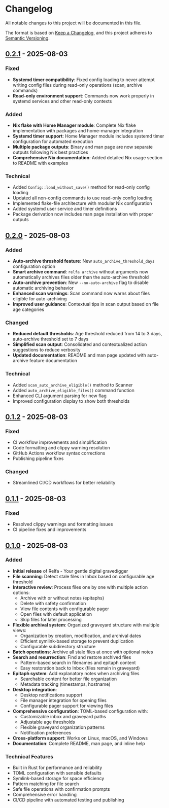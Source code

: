 # Changelog

All notable changes to this project will be documented in this file.

The format is based on [Keep a Changelog](https://keepachangelog.com/en/1.0.0/),
and this project adheres to [Semantic Versioning](https://semver.org/spec/v2.0.0.html).

## [0.2.1] - 2025-08-03

### Fixed
- **Systemd timer compatibility**: Fixed config loading to never attempt writing config files during read-only operations (scan, archive commands)
- **Read-only environment support**: Commands now work properly in systemd services and other read-only contexts

### Added
- **Nix flake with Home Manager module**: Complete Nix flake implementation with packages and home-manager integration
- **Systemd timer support**: Home Manager module includes systemd timer configuration for automated execution
- **Multiple package outputs**: Binary and man page are now separate outputs following Nix best practices
- **Comprehensive Nix documentation**: Added detailed Nix usage section to README with examples

### Technical
- Added `Config::load_without_save()` method for read-only config loading
- Updated all non-config commands to use read-only config loading
- Implemented flake-file architecture with modular Nix configuration
- Added systemd user service and timer definitions
- Package derivation now includes man page installation with proper outputs

## [0.2.0] - 2025-08-03

### Added
- **Auto-archive threshold feature**: New `auto_archive_threshold_days` configuration option
- **Smart archive command**: `relfa archive` without arguments now automatically archives files older than the auto-archive threshold
- **Auto-archive prevention**: New `--no-auto-archive` flag to disable automatic archiving behavior
- **Enhanced scan warnings**: Scan command now warns about files eligible for auto-archiving
- **Improved user guidance**: Contextual tips in scan output based on file age categories

### Changed
- **Reduced default thresholds**: Age threshold reduced from 14 to 3 days, auto-archive threshold set to 7 days
- **Simplified scan output**: Consolidated and contextualized action suggestions to reduce verbosity
- **Updated documentation**: README and man page updated with auto-archive feature documentation

### Technical
- Added `scan_auto_archive_eligible()` method to Scanner
- Added `auto_archive_eligible_files()` command function
- Enhanced CLI argument parsing for new flag
- Improved configuration display to show both thresholds

## [0.1.2] - 2025-08-03

### Fixed
- CI workflow improvements and simplification
- Code formatting and clippy warning resolution
- GitHub Actions workflow syntax corrections
- Publishing pipeline fixes

### Changed
- Streamlined CI/CD workflows for better reliability

## [0.1.1] - 2025-08-03

### Fixed
- Resolved clippy warnings and formatting issues
- CI pipeline fixes and improvements

## [0.1.0] - 2025-08-03

### Added
- **Initial release** of Relfa - Your gentle digital gravedigger
- **File scanning**: Detect stale files in Inbox based on configurable age threshold
- **Interactive review**: Process files one by one with multiple action options:
  - Archive with or without notes (epitaphs)
  - Delete with safety confirmation
  - View file contents with configurable pager
  - Open files with default application
  - Skip files for later processing
- **Flexible archival system**: Organized graveyard structure with multiple views:
  - Organization by creation, modification, and archival dates
  - Efficient symlink-based storage to prevent duplication
  - Configurable subdirectory structure
- **Batch operations**: Archive all stale files at once with optional notes
- **Search and resurrection**: Find and restore archived files
  - Pattern-based search in filenames and epitaph content
  - Easy restoration back to Inbox (files remain in graveyard)
- **Epitaph system**: Add explanatory notes when archiving files
  - Searchable content for better file organization
  - Metadata tracking (timestamps, hostname)
- **Desktop integration**: 
  - Desktop notifications support
  - File manager integration for opening files
  - Configurable pager support for viewing files
- **Comprehensive configuration**: TOML-based configuration with:
  - Customizable inbox and graveyard paths
  - Adjustable age thresholds
  - Flexible graveyard organization patterns
  - Notification preferences
- **Cross-platform support**: Works on Linux, macOS, and Windows
- **Documentation**: Complete README, man page, and inline help

### Technical Features
- Built in Rust for performance and reliability
- TOML configuration with sensible defaults
- Symlink-based storage for space efficiency
- Pattern matching for file search
- Safe file operations with confirmation prompts
- Comprehensive error handling
- CI/CD pipeline with automated testing and publishing

[0.2.1]: https://github.com/nilp0inter/relfa/compare/v0.2.0...v0.2.1
[0.2.0]: https://github.com/nilp0inter/relfa/compare/v0.1.2...v0.2.0
[0.1.2]: https://github.com/nilp0inter/relfa/compare/v0.1.1...v0.1.2
[0.1.1]: https://github.com/nilp0inter/relfa/compare/v0.1.0...v0.1.1
[0.1.0]: https://github.com/nilp0inter/relfa/releases/tag/v0.1.0